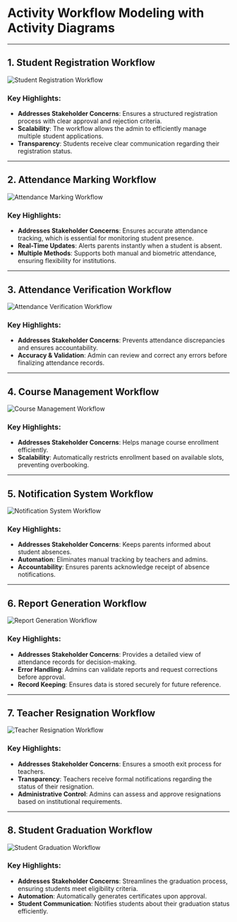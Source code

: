 # Activity Workflow Modeling with Activity Diagrams

---

## 1. Student Registration Workflow

![Student Registration Workflow](Student%20Registration%20Workflow.png)

### Key Highlights:
- **Addresses Stakeholder Concerns**: Ensures a structured registration process with clear approval and rejection criteria.
- **Scalability**: The workflow allows the admin to efficiently manage multiple student applications.
- **Transparency**: Students receive clear communication regarding their registration status.

---

## 2. Attendance Marking Workflow

![Attendance Marking Workflow](Attendance%20Marking%20Workflow.png)

### Key Highlights:
- **Addresses Stakeholder Concerns**: Ensures accurate attendance tracking, which is essential for monitoring student presence.
- **Real-Time Updates**: Alerts parents instantly when a student is absent.
- **Multiple Methods**: Supports both manual and biometric attendance, ensuring flexibility for institutions.

---

## 3. Attendance Verification Workflow

![Attendance Verification Workflow](Attendance%20Verification%20Workflow.png)

### Key Highlights:
- **Addresses Stakeholder Concerns**: Prevents attendance discrepancies and ensures accountability.
- **Accuracy & Validation**: Admin can review and correct any errors before finalizing attendance records.

---

## 4. Course Management Workflow

![Course Management Workflow](Course%20Management%20Workflow.png)

### Key Highlights:
- **Addresses Stakeholder Concerns**: Helps manage course enrollment efficiently.
- **Scalability**: Automatically restricts enrollment based on available slots, preventing overbooking.

---

## 5. Notification System Workflow

![Notification System Workflow](Notification%20System%20Workflow.png)

### Key Highlights:
- **Addresses Stakeholder Concerns**: Keeps parents informed about student absences.
- **Automation**: Eliminates manual tracking by teachers and admins.
- **Accountability**: Ensures parents acknowledge receipt of absence notifications.

---

## 6. Report Generation Workflow

![Report Generation Workflow](Report%20Generation%20Workflow.png)

### Key Highlights:
- **Addresses Stakeholder Concerns**: Provides a detailed view of attendance records for decision-making.
- **Error Handling**: Admins can validate reports and request corrections before approval.
- **Record Keeping**: Ensures data is stored securely for future reference.

---

## 7. Teacher Resignation Workflow

![Teacher Resignation Workflow](Teacher%20Resignation%20Workflow.png)

### Key Highlights:
- **Addresses Stakeholder Concerns**: Ensures a smooth exit process for teachers.
- **Transparency**: Teachers receive formal notifications regarding the status of their resignation.
- **Administrative Control**: Admins can assess and approve resignations based on institutional requirements.

---

## 8. Student Graduation Workflow

![Student Graduation Workflow](Student%20Graduation%20Workflow.png)

### Key Highlights:
- **Addresses Stakeholder Concerns**: Streamlines the graduation process, ensuring students meet eligibility criteria.
- **Automation**: Automatically generates certificates upon approval.
- **Student Communication**: Notifies students about their graduation status efficiently.

